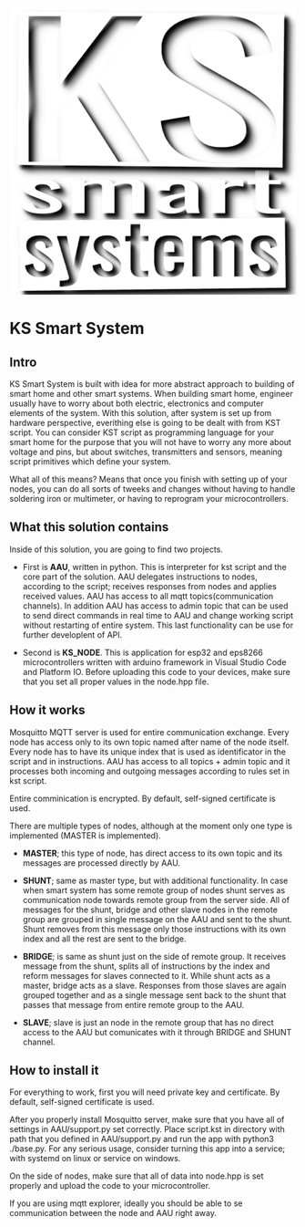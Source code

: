 ![](logo.png)

# KS Smart System

## Intro
KS Smart System is built with idea for more abstract approach to building of smart home and other smart systems. When building smart home, engineer usually have to worry about both electric, electronics and computer elements of the system. With this solution, after system is set up from hardware perspective, everithing else is going to be dealt with from KST script. You can consider KST script as programming language for your smart home for the purpose that you will not have to worry any more about voltage and pins, but about switches, transmitters and sensors, meaning script primitives which define your system.

What all of this means? Means that once you finish with setting up of your nodes, you can do all sorts of tweeks and changes without having to handle soldering iron or multimeter, or having to reprogram your microcontrollers.

## What this solution contains
Inside of this solution, you are going to find two projects. 

- First is **AAU**, written in python. This is interpreter for kst script and the core part of the solution. AAU delegates instructions to nodes, according to the script; receives responses from nodes and applies 
received values. AAU has access to all mqtt topics(communication channels). In addition AAU has access to admin topic that can be used to send direct commands in real time to AAU and change working script without restarting of entire system. This last functionality can be use for further developlent of API.

- Second is **KS_NODE**. This is application for esp32 and eps8266 microcontrollers written with arduino framework in Visual Studio Code and Platform IO. Before uploading this code to your devices, make sure that you set all proper values in the node.hpp file.

## How it works
Mosquitto MQTT server is used for entire communication exchange. Every node has access only to its own topic named after name of the node itself. Every node has to have its unique index that is used as identificator in the script and in instructions. AAU has access to all topics + admin topic and it processes both incoming and outgoing messages according to rules set in kst script.

Entire comminication is encrypted. By default, self-signed certificate is used.

There are multiple types of nodes, although at the moment only one type is implemented (MASTER is implemented).

- **MASTER**; this type of node, has direct access to its own topic and its messages are processed directly by AAU.

- **SHUNT**; same as master type, but with additional functionality. In case when smart system has some remote group of nodes shunt serves as communication node towards remote group from the server side. All of messages for the shunt, bridge and other slave nodes in the remote group are grouped in single message on the AAU and sent to the shunt. Shunt removes from this message only those instructions with its own index and all the rest are sent to the bridge.

- **BRIDGE**; is same as shunt just on the side of remote group. It receives message from the shunt, splits all of instructions by the index and reform messages for slaves connected to it. While shunt acts as a master, bridge acts as a slave. Responses from those slaves are again grouped together and as a single message sent back to the shunt that passes that message from entire remote group to the AAU.
- **SLAVE**; slave is just an node in the remote group that has no direct access to the AAU but comunicates with it through BRIDGE and SHUNT channel.

## How to install it
For everything to work, first you will need private key and certificate. By default, self-signed certificate is used.

After you properly install Mosquitto server, make sure that you have all of settings in AAU/support.py set correctly. Place script.kst in directory with path that you defined in AAU/support.py and run the app with python3 ./base.py. For any serious usage, consider turning this app into a service; with systemd on linux or service on windows.

On the side of nodes, make sure that all of data into node.hpp is set properly and upload the code to your microcontroller.

If you are using mqtt explorer, ideally you should be able to se communication between the node and AAU right away.